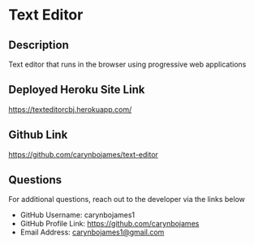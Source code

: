 # Text Editor 

## Description
Text editor that runs in the browser using progressive web applications

## Deployed Heroku Site Link
https://texteditorcbj.herokuapp.com/ 

## Github Link
https://github.com/carynbojames/text-editor 

## Questions
For additional questions, reach out to the developer via the links below

- GitHub Username: carynbojames1
- GitHub Profile Link: https://github.com/carynbojames
- Email Address: carynbojames1@gmail.com